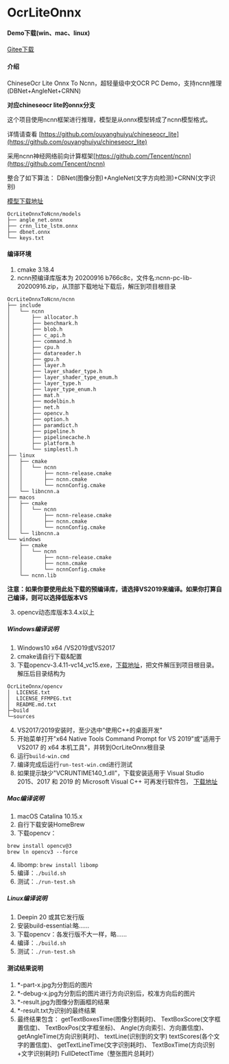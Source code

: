 # OcrLiteOnnx

#### Demo下载(win、mac、linux)
[Gitee下载](https://gitee.com/benjaminwan/ocr-lite-onnx-to-ncnn/releases)

#### 介绍
ChineseOcr Lite Onnx To Ncnn，超轻量级中文OCR PC Demo，支持ncnn推理(DBNet+AngleNet+CRNN)

**对应chineseocr lite的onnx分支**

这个项目使用ncnn框架进行推理，模型是从onnx模型转成了ncnn模型格式。

详情请查看 [https://github.com/ouyanghuiyu/chineseocr_lite](https://github.com/ouyanghuiyu/chineseocr_lite)

采用ncnn神经网络前向计算框架[https://github.com/Tencent/ncnn](https://github.com/Tencent/ncnn)

整合了如下算法：
DBNet(图像分割)+AngleNet(文字方向检测)+CRNN(文字识别)

[模型下载地址](https://github.com/ouyanghuiyu/chineseocr_lite/tree/onnx/models)
```
OcrLiteOnnxToNcnn/models
├── angle_net.onnx
├── crnn_lite_lstm.onnx
├── dbnet.onnx
└── keys.txt
```

#### 编译环境
1. cmake 3.18.4
2. ncnn预编译库版本为 20200916 b766c8c，文件名:ncnn-pc-lib-20200916.zip，从顶部下载地址下载后，解压到项目根目录
```
OcrLiteOnnxToNcnn/ncnn
├── include
│   └── ncnn
│       ├── allocator.h
│       ├── benchmark.h
│       ├── blob.h
│       ├── c_api.h
│       ├── command.h
│       ├── cpu.h
│       ├── datareader.h
│       ├── gpu.h
│       ├── layer.h
│       ├── layer_shader_type.h
│       ├── layer_shader_type_enum.h
│       ├── layer_type.h
│       ├── layer_type_enum.h
│       ├── mat.h
│       ├── modelbin.h
│       ├── net.h
│       ├── opencv.h
│       ├── option.h
│       ├── paramdict.h
│       ├── pipeline.h
│       ├── pipelinecache.h
│       ├── platform.h
│       └── simplestl.h
├── linux
│   ├── cmake
│   │   └── ncnn
│   │       ├── ncnn-release.cmake
│   │       ├── ncnn.cmake
│   │       └── ncnnConfig.cmake
│   └── libncnn.a
├── macos
│   ├── cmake
│   │   └── ncnn
│   │       ├── ncnn-release.cmake
│   │       ├── ncnn.cmake
│   │       └── ncnnConfig.cmake
│   └── libncnn.a
└── windows
    ├── cmake
    │   └── ncnn
    │       ├── ncnn-release.cmake
    │       ├── ncnn.cmake
    │       └── ncnnConfig.cmake
    └── ncnn.lib
```
**注意：如果你要使用此处下载的预编译库，请选择VS2019来编译。如果你打算自己编译，则可以选择低版本VS**

3. opencv动态库版本3.4.x以上

##### Windows编译说明
1.  Windows10 x64 /VS2019或VS2017
2.  cmake请自行下载&配置
3.  下载opencv-3.4.11-vc14_vc15.exe，[下载地址](https://github.com/opencv/opencv/releases/tag/3.4.11)，把文件解压到项目根目录。解压后目录结构为
```
OcrLiteOnnx/opencv
│  LICENSE.txt
│  LICENSE_FFMPEG.txt
│  README.md.txt
├─build              
└─sources
```
4.  VS2017/2019安装时，至少选中"使用C++的桌面开发"
5.  开始菜单打开"x64 Native Tools Command Prompt for VS 2019"或"适用于 VS2017 的 x64 本机工具"，并转到OcrLiteOnnx根目录
6.  运行```build-win.cmd```
7.  编译完成后运行```run-test-win.cmd```进行测试
8.  如果提示缺少"VCRUNTIME140_1.dll"，下载安装适用于 Visual Studio 2015、2017 和 2019 的 Microsoft Visual C++ 可再发行软件包，
[下载地址](https://support.microsoft.com/zh-cn/help/2977003/the-latest-supported-visual-c-downloads)

##### Mac编译说明
1.  macOS Catalina 10.15.x
2.  自行下载安装HomeBrew
3.  下载opencv：
```
brew install opencv@3
brew ln opencv3 --force
```
4.  libomp: ```brew install libomp```
5.  编译：```./build.sh```
6.  测试：```./run-test.sh```

##### Linux编译说明
1.  Deepin 20 或其它发行版
2.  安装build-essential:略……
3.  下载opencv：各发行版不大一样，略……
4.  编译：```./build.sh```
5.  测试：```./run-test.sh```

#### 测试结果说明
1.  *-part-x.jpg为分割后的图片
2.  *-debug-x.jpg为分割后的图片进行方向识别后，校准方向后的图片
3.  *-result.jpg为图像分割画框的结果
4.  *-result.txt为识别的最终结果
5.  最终结果包含：
getTextBoxesTime(图像分割耗时)、
TextBoxScore(文字框置信度)、
TextBoxPos(文字框坐标)、
Angle(方向索引、方向置信度)、
getAngleTime(方向识别耗时)、
textLine(识别到的文字)
textScores(各个文字的置信度)、
getTextLineTime(文字识别耗时)、
TextBoxTime(方向识别+文字识别耗时)
FullDetectTime（整张图片总耗时）